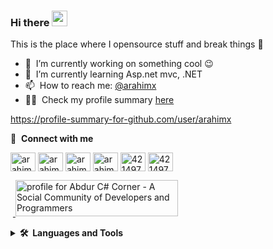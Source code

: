 ### Hi there <a href="https://www.arahimx.live/"><img src="https://media.giphy.com/media/hvRJCLFzcasrR4ia7z/giphy.gif" width="25px"></a>
This is the place where I opensource stuff and break things :rofl:

- 🔭 &nbsp;I’m currently working on something cool :wink:
- 🌱 &nbsp;I’m currently learning Asp.net mvc, .NET
- 📫 &nbsp;How to reach me: [@arahimx](http://twitter.com/arahimx)
- 👨‍💻 &nbsp;Check my profile summary [here](https://profile-summary-for-github.com/user/arahimx)


[comment]: <> (arahimx)


https://profile-summary-for-github.com/user/arahimx

🔗 &nbsp;**Connect with me**
<p align="left">
<a href="https://dev.to/arahimx" target="blank"><img align="center" src="https://cdn.jsdelivr.net/npm/simple-icons@3.0.1/icons/dev-dot-to.svg" alt="arahimx" height="30" width="40" /></a>
<a href="https://twitter.com/arahimx" target="blank"><img align="center" src="https://cdn.jsdelivr.net/npm/simple-icons@v3/icons/twitter.svg" alt="arahimx" height="30" width="40" /></a>
  <a href="https://developers.google.com/profile/u/107037036509600621052" target="blank"><img align="center" src="https://cdn.jsdelivr.net/npm/simple-icons@v3/icons/google.svg" alt="arahimx" height="30" width="40" /></a>
<a href="https://linkedin.com/in/arahimx" target="blank"><img align="center" src="https://cdn.jsdelivr.net/npm/simple-icons@v3/icons/linkedin.svg" alt="arahimx" height="30" width="40" /></a>
<a href="https://stackoverflow.com/users/14501863/arahimx" target="blank"><img align="center" src="https://cdn.jsdelivr.net/npm/simple-icons@v3/icons/stackoverflow.svg" alt="4214976" height="30" width="40" /></a>
<a href="https://docs.microsoft.com/en-us/users/arahimx/" target="blank"><img align="center" src="https://cdn.jsdelivr.net/npm/simple-icons@3.13.0/icons/microsoft.svg" alt="4214976" height="30" width="40" /></a>
    

[comment]: <> (arahimx)
  
 &nbsp;<a href="https://www.c-sharpcorner.com/members/abdur-rahim15">
<img src="https://www.c-sharpcorner.com/members/abdur-rahim15/flair.png" width="260" height="58" alt="profile for Abdur C# Corner - A Social Community of Developers and Programmers" title="profile for Abdur at C# Corner - A Social Community of Developers and Programmers" />
</a> 
  
<details>
  <summary><b>🛠️&nbsp;&nbsp;Languages&nbsp;and&nbsp;Tools</b></summary>
  <br/>
  
-  &nbsp;Asp.net MVC
-  &nbsp;.NET
-  &nbsp;C#
-  &nbsp;HTML
-  &nbsp;CSS
-  &nbsp;JS
-  &nbsp;VS 2019
-  &nbsp;VS Code
-  &nbsp;SQL Server
-  &nbsp;Github
-  &nbsp;SourceTree
-  &nbsp;Postman
-  &nbsp;Web Api
-  &nbsp;GItlab

</details>


[comment]: <> (arahimx)
